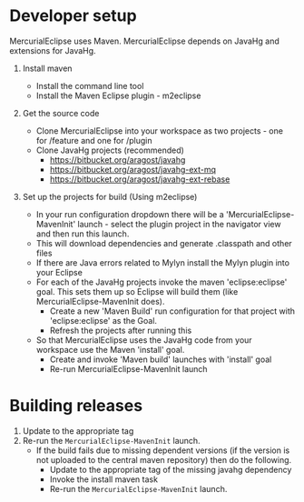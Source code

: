 
# Developer setup

MercurialEclipse uses Maven. MercurialEclipse depends on JavaHg and extensions for JavaHg.

1. Install maven
    * Install the command line tool
    * Install the Maven Eclipse plugin - m2eclipse 

2. Get the source code
    * Clone MercurialEclipse into your workspace as two projects - one for /feature and one for /plugin 
    * Clone JavaHg projects (recommended)
       * https://bitbucket.org/aragost/javahg 
       * https://bitbucket.org/aragost/javahg-ext-mq
       * https://bitbucket.org/aragost/javahg-ext-rebase

3. Set up the projects for build (Using m2eclipse)
    * In your run configuration dropdown there will be a 'MercurialEclipse-MavenInit' launch - select the 
      plugin project in the navigator view and then run this launch.
    * This will download dependencies and generate .classpath and other files
    * If there are Java errors related to Mylyn install the Mylyn plugin into your Eclipse
    * For each of the JavaHg projects invoke the maven 'eclipse:eclipse' goal. This sets them up so Eclipse 
      will build them  (like MercurialEclipse-MavenInit does).
       * Create a new 'Maven Build' run configuration for that project with 'eclipse:eclipse' as the Goal.
       * Refresh the projects after running this 
    * So that MercurialEclipse uses the JavaHg code from your workspace use the Maven 'install' goal. 
       * Create and invoke 'Maven build' launches with 'install' goal
       * Re-run MercurialEclipse-MavenInit launch

# Building releases
  
1. Update to the appropriate tag
2. Re-run the `MercurialEclipse-MavenInit` launch. 
    * If the build fails due to missing dependent versions (if the version is not uploaded to the central 
      maven repository) then do the following.
       * Update to the appropriate tag of the missing javahg dependency
       * Invoke the install maven task
       * Re-run the `MercurialEclipse-MavenInit` launch.
